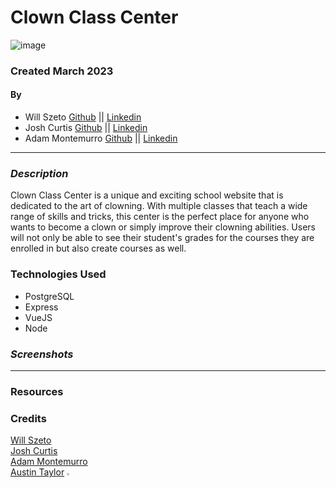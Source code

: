 # Clown Class Center
![image](https://user-images.githubusercontent.com/122232068/225915808-486f6cdb-43ad-40fc-b3df-85ec6debfc36.png)

### Created March 2023
#### By 
- Will Szeto [Github](https://github.com/wszeto11) || [Linkedin](https://www.linkedin.com/in/will-szeto-a449b021a/) 
- Josh Curtis [Github](https://github.com/jcurti2) || [Linkedin](https://www.linkedin.com/in/josh-curtis08/) 
- Adam Montemurro [Github](https://github.com/AdamMontemurro) || [Linkedin](https://www.linkedin.com/in/adam-montemurro/) 
***

### ***Description***
Clown Class Center is a unique and exciting school website that is dedicated to the art of clowning. With multiple classes that teach a wide range of skills and tricks, this center is the perfect place for anyone who wants to become a clown or simply improve their clowning abilities. Users will not only be able to see their student's grades for the courses they are enrolled in but also create courses as well. 

### Technologies Used
* PostgreSQL
* Express
* VueJS
* Node

### ***Screenshots***


***


### Resources 


### Credits
[Will Szeto]()<br>
[Josh Curtis]()<br>
[Adam Montemurro](https://github.com/AdamMontemurro)<br>
[Austin Taylor](https://github.com/austin-rt) <img src="https://i.imgur.com/mkwGGRb.png" width="2%" height="2%">
